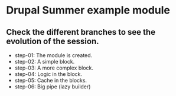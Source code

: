# Drupal Summer example module

## Check the different branches to see the evolution of the session.

- step-01: The module is created.
- step-02: A simple block.
- step-03: A more complex block.
- step-04: Logic in the block.
- step-05: Cache in the blocks.
- step-06: Big pipe (lazy builder)